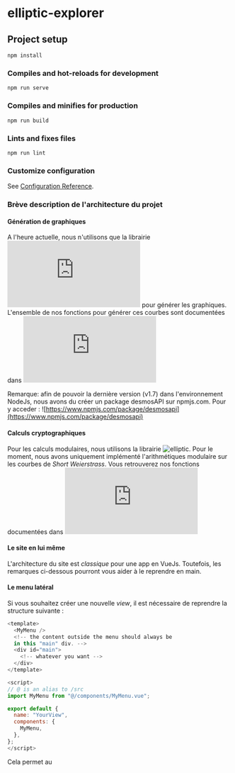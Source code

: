 # elliptic-explorer

## Project setup
```
npm install
```

### Compiles and hot-reloads for development
```
npm run serve
```

### Compiles and minifies for production
```
npm run build
```

### Lints and fixes files
```
npm run lint
```

### Customize configuration
See [Configuration Reference](https://cli.vuejs.org/config/).

### Brève description de l'architecture du projet

#### Génération de graphiques

A l'heure actuelle, nous n'utilisons que la librairie ![DesmosAPI](https://www.desmos.com/api/v1.7/docs/index.html) pour générer les graphiques.
L'ensemble de nos fonctions pour générer ces courbes sont documentées dans ![GraphicalInterfaceDocumentation/index.html](https://github.com/DanielArian/elliptic-explorer/blob/main/GraphicalInterfaceDocumentation/index.html)

Remarque: afin de pouvoir la dernière version (v1.7) dans l'environnement NodeJs, nous avons du créer un package desmosAPI
sur npmjs.com. Pour y acceder : ![https://www.npmjs.com/package/desmosapi](https://www.npmjs.com/package/desmosapi)

#### Calculs cryptographiques

Pour les calculs modulaires, nous utilisons la librairie ![elliptic](https://github.com/indutny/elliptic).
Pour le moment, nous avons uniquement implémenté l'arithmétiques modulaire sur les courbes de *Short Weierstrass*.
Vous retrouverez nos fonctions documentées dans ![/src/app/math/ShortWeierstrass.js](https://github.com/DanielArian/elliptic-explorer/blob/main/src/app/math/ShortWeierstrass.js)

#### Le site en lui même

L'architecture du site est *classique* pour une app en VueJs.
Toutefois, les remarques ci-dessous pourront vous aider à le reprendre en main.

#### Le menu latéral

Si vous souhaitez créer une nouvelle *view*, il est nécessaire de reprendre la structure
suivante :

```js
<template>
  <MyMenu />
  <!-- the content outside the menu should always be
  in this "main" div. -->
  <div id="main">
    <!-- whatever you want -->
  </div>
</template>

<script>
// @ is an alias to /src
import MyMenu from "@/components/MyMenu.vue";

export default {
  name: "YourView",
  components: {
    MyMenu,
  },
};
</script>
```

Cela permet au 